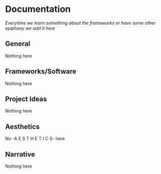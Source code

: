 # Documentation

*Everytime we learn something about the frameworks or have some other epiphany we add it here*

## General
Nothing here

## Frameworks/Software
Nothing here

## Project Ideas
Nothing here

## Aesthetics
No -A E S T H E T I C S- here

## Narrative
Nothing here
